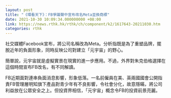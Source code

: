 ```yaml
---
layout: post
title: "《環看天下》：FB爭議聲中宣布改名Meta並換商標"
date: 2021-10-30 10:09:34.000000000 +08:00
link: https://news.rthk.hk/rthk/ch/component/k2/1617643-20211030.htm
categories: rthk
---
```


社交媒體Facebook宣布，將公司名稱改為Meta。分析指既是為了重塑品牌，擺脫近年的負面形象，同時反映公司對建立「元宇宙」的野心。

簡單說，元宇宙就是虛擬實景在現實的進一步應用。不過，外界對朱克伯格選擇在這個時間宣布FB改名，有不同解讀。

FB近期面對連串負面消息影響，形象低落。一名前僱員在美、英兩國國會公開指責FB管理層明知旗下產品對青少年有不良影響，令社會分化，故意隱瞞，將公司利益放在公眾安全之上。但投資界相信，「元宇宙」概念令FB的投資前景亮麗。
